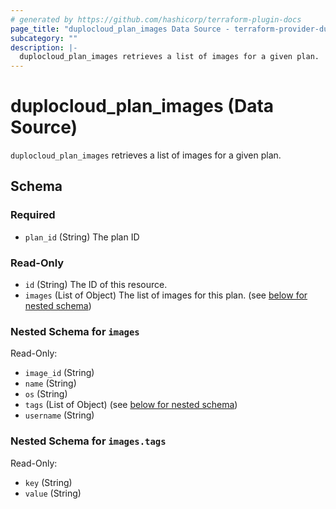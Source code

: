 ```yaml
---
# generated by https://github.com/hashicorp/terraform-plugin-docs
page_title: "duplocloud_plan_images Data Source - terraform-provider-duplocloud"
subcategory: ""
description: |-
  duplocloud_plan_images retrieves a list of images for a given plan.
---
```


# duplocloud_plan_images (Data Source)

`duplocloud_plan_images` retrieves a list of images for a given plan.



<!-- schema generated by tfplugindocs -->
## Schema

### Required

- `plan_id` (String) The plan ID

### Read-Only

- `id` (String) The ID of this resource.
- `images` (List of Object) The list of images for this plan. (see [below for nested schema](#nestedatt--images))

<a id="nestedatt--images"></a>
### Nested Schema for `images`

Read-Only:

- `image_id` (String)
- `name` (String)
- `os` (String)
- `tags` (List of Object) (see [below for nested schema](#nestedobjatt--images--tags))
- `username` (String)

<a id="nestedobjatt--images--tags"></a>
### Nested Schema for `images.tags`

Read-Only:

- `key` (String)
- `value` (String)
